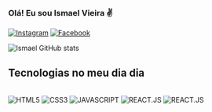 ### Olá! Eu sou Ismael Vieira ✌
[![Instagram](https://img.shields.io/badge/Instagram-E4405F?style=for-the-badge&logo=instagram&logoColor=white)](https://www.instagram.com/leo_vieira796/)
[![Facebook](https://img.shields.io/badge/Facebook-1877F2?style=for-the-badge&logo=facebook&logoColor=white)](https://www.facebook.com/ismael.vieira.1671/?locale=pt_BR)

![Ismael GitHub stats](https://github-readme-stats.vercel.app/api?username=ismaelvieira12&show_icons=true&theme=dracula)

## Tecnologias no meu dia dia

<div><br/>
    <img alignm="center" alt="HTML5" src="https://img.shields.io/badge/HTML5-E34F26?style=for-the-badge&logo=html5&logoColor=white">
    <img alignm="center" alt="CSS3" src="https://img.shields.io/badge/CSS3-1572B6?style=for-the-badge&logo=css3&logoColor=white">
    <img alignm="center" alt="JAVASCRIPT" src="https://img.shields.io/badge/JavaScript-F7DF1E?style=for-the-badge&logo=javascript&logoColor=black">
    <img alignm="center" alt="REACT.JS" src="https://img.shields.io/badge/React-283845?style=for-the-badge&logo=react&logoColor=61DAFB">
    <img alignm="center" alt="REACT.JS" src="https://img.shields.io/badge/MySQL-005C84?style=for-the-badge&logo=mysql&logoColor=white">
</div>
